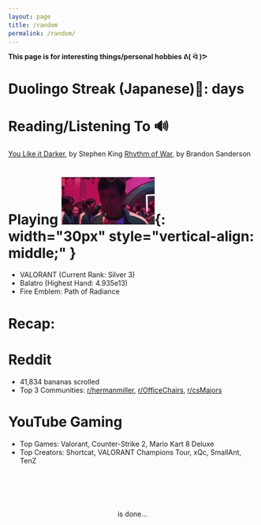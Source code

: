 ```yaml
---
layout: page
title: /random
permalink: /random/
---
```

**This page is for interesting things/personal hobbies ᕕ( ᐛ )ᕗ**

# Duolingo Streak (Japanese)🐧: <span id="streak-counter"></span> days

# Reading/Listening To 🔊
<a href="https://www.goodreads.com/book/show/201242757-you-like-it-darker" target="_blank">You Like it Darker</a>, by Stephen King
<a href="https://www.goodreads.com/book/show/49021976-rhythm-of-war" target="_blank">Rhythm of War</a>, by Brandon Sanderson

# Playing ![IVEPLAYEDTHESEGAMESBEFORE](../assets/IVEPLAYEDTHESEGAMESBEFORE.webp){: width="30px" style="vertical-align: middle;" }
- VALORANT (Current Rank: Silver 3)
- Balatro (Highest Hand: 4.935e13)
- Fire Emblem: Path of Radiance

# <span id="recap-year"></span> Recap:
# Reddit
- 41,834 bananas scrolled
- Top 3 Communities: <a href="https://reddit.com/r/hermanmiller" target="_blank">r/hermanmiller</a>, <a href="https://reddit.com/r/OfficeChairs" target="_blank">r/OfficeChairs</a>, <a href="https://reddit.com/r/csMajors" target="_blank">r/csMajors</a>

# YouTube Gaming
- Top Games: Valorant, Counter-Strike 2, Mario Kart 8 Deluxe
- Top Creators: Shortcat, VALORANT Champions Tour, xQc, SmallAnt, TenZ

# ‎ 


<div style="text-align: center;">
    <span id="current-year"></span> is <span id="percentage"></span> done... 
    <pre id="progress-bar"></pre>
</div>

<script src="../js/progress-bar.js"></script>
<script src="../js/streak-counter.js"></script>
